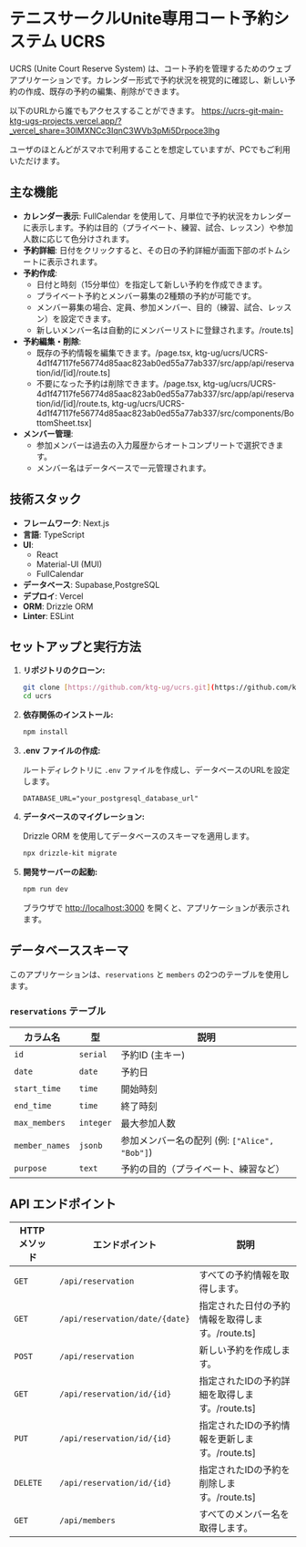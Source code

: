 # テニスサークルUnite専用コート予約システム UCRS

UCRS (Unite Court Reserve System) は、コート予約を管理するためのウェブアプリケーションです。カレンダー形式で予約状況を視覚的に確認し、新しい予約の作成、既存の予約の編集、削除ができます。

以下のURLから誰でもアクセスすることができます。
https://ucrs-git-main-ktg-ugs-projects.vercel.app/?_vercel_share=30lMXNCc3IqnC3WVb3pMi5Drpoce3lhg

ユーザのほとんどがスマホで利用することを想定していますが、PCでもご利用いただけます。

## 主な機能

* **カレンダー表示**: FullCalendar を使用して、月単位で予約状況をカレンダーに表示します。予約は目的（プライベート、練習、試合、レッスン）や参加人数に応じて色分けされます。
* **予約詳細**: 日付をクリックすると、その日の予約詳細が画面下部のボトムシートに表示されます。
* **予約作成**:
    * 日付と時刻（15分単位）を指定して新しい予約を作成できます。
    * プライベート予約とメンバー募集の2種類の予約が可能です。
    * メンバー募集の場合、定員、参加メンバー、目的（練習、試合、レッスン）を設定できます。
    * 新しいメンバー名は自動的にメンバーリストに登録されます。/route.ts]
* **予約編集・削除**:
    * 既存の予約情報を編集できます。/page.tsx, ktg-ug/ucrs/UCRS-4d1f47117fe56774d85aac823ab0ed55a77ab337/src/app/api/reservation/id/[id]/route.ts]
    * 不要になった予約は削除できます。/page.tsx, ktg-ug/ucrs/UCRS-4d1f47117fe56774d85aac823ab0ed55a77ab337/src/app/api/reservation/id/[id]/route.ts, ktg-ug/ucrs/UCRS-4d1f47117fe56774d85aac823ab0ed55a77ab337/src/components/BottomSheet.tsx]
* **メンバー管理**:
    * 参加メンバーは過去の入力履歴からオートコンプリートで選択できます。
    * メンバー名はデータベースで一元管理されます。

## 技術スタック

* **フレームワーク**: Next.js
* **言語**: TypeScript
* **UI**:
    * React
    * Material-UI (MUI)
    * FullCalendar
* **データベース**: Supabase,PostgreSQL
* **デプロイ**: Vercel
* **ORM**: Drizzle ORM
* **Linter**: ESLint

## セットアップと実行方法

1.  **リポジトリのクローン:**

    ```bash
    git clone [https://github.com/ktg-ug/ucrs.git](https://github.com/ktg-ug/ucrs.git)
    cd ucrs
    ```

2.  **依存関係のインストール:**

    ```bash
    npm install
    ```
   

3.  **.env ファイルの作成:**

    ルートディレクトリに `.env` ファイルを作成し、データベースのURLを設定します。

    ```
    DATABASE_URL="your_postgresql_database_url"
    ```

4.  **データベースのマイグレーション:**

    Drizzle ORM を使用してデータベースのスキーマを適用します。

    ```bash
    npx drizzle-kit migrate
    ```

5.  **開発サーバーの起動:**

    ```bash
    npm run dev
    ```
   

    ブラウザで [http://localhost:3000](http://localhost:3000) を開くと、アプリケーションが表示されます。

## データベーススキーマ

このアプリケーションは、`reservations` と `members` の2つのテーブルを使用します。

### `reservations` テーブル

| カラム名 | 型 | 説明 |
| --- | --- | --- |
| `id` | `serial` | 予約ID (主キー) |
| `date` | `date` | 予約日 |
| `start_time` | `time` | 開始時刻 |
| `end_time` | `time` | 終了時刻 |
| `max_members` | `integer` | 最大参加人数 |
| `member_names` | `jsonb` | 参加メンバー名の配列 (例: `["Alice", "Bob"]`) |
| `purpose` | `text` | 予約の目的（プライベート、練習など） |


## API エンドポイント

| HTTP メソッド | エンドポイント | 説明 |
| --- | --- | --- |
| `GET` | `/api/reservation` | すべての予約情報を取得します。 |
| `GET` | `/api/reservation/date/{date}` | 指定された日付の予約情報を取得します。/route.ts] |
| `POST` | `/api/reservation` | 新しい予約を作成します。 |
| `GET` | `/api/reservation/id/{id}` | 指定されたIDの予約詳細を取得します。/route.ts] |
| `PUT` | `/api/reservation/id/{id}` | 指定されたIDの予約情報を更新します。/route.ts] |
| `DELETE` | `/api/reservation/id/{id}` | 指定されたIDの予約を削除します。/route.ts] |
| `GET` | `/api/members` | すべてのメンバー名を取得します。 |
